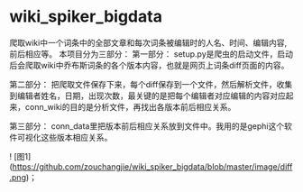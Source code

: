 # wiki_spiker_bigdata
爬取wiki中一个词条中的全部文章和每次词条被编辑时的人名、时间、编辑内容,前后相应等。
本项目分为三部分：
第一部分：
setup.py是爬虫的启动文件，启动后会爬取wiki中乔布斯词条的各个版本内容，也就是网页上词条diff页面的内容。

第二部分：
把爬取文件保存下来，每个diff保存到一个文件，然后解析文件，收集到编辑者姓名，日期，出现次数，最关键的是把每个编辑者对应编辑的内容对应起来，conn_wiki的目的是分析文件，再找出各版本前后相应关系。

第三部分：
conn_data里把版本前后相应关系放到文件中。我用的是gephi这个软件可视化这些版本相应关系。

! [图1] (https://github.com/zouchangjie/wiki_spiker_bigdata/blob/master/image/diff.png)；

